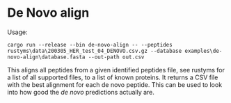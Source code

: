 # De Novo align

Usage:
```
cargo run --release --bin de-novo-align -- --peptides rustyms\data\200305_HER_test_04_DENOVO.csv.gz --database examples\de-novo-align\database.fasta --out-path out.csv
```

This aligns all peptides from a given identified peptides file, see rustyms for a list of all supported files, to a list of known proteins. It returns a CSV file with the best alignment for each de novo peptide. This can be used to look into how good the _de novo_ predictions actually are.
